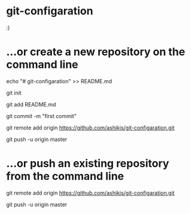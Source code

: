 # git-configaration
:)

# …or create a new repository on the command line

echo "# git-configaration" >> README.md

git init

git add README.md

git commit -m "first commit"

git remote add origin https://github.com/ashikjs/git-configaration.git

git push -u origin master


# …or push an existing repository from the command line


git remote add origin https://github.com/ashikjs/git-configaration.git

git push -u origin master


